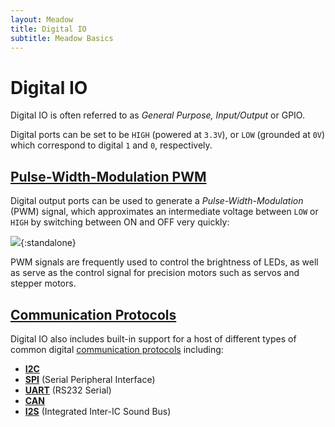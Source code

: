 ```yaml
---
layout: Meadow
title: Digital IO
subtitle: Meadow Basics
---
```


# Digital IO

Digital IO is often referred to as _General Purpose, Input/Output_ or GPIO.

Digital ports can be set to be `HIGH` (powered at `3.3V`), or `LOW` (grounded at `0V`) which correspond to digital `1` and `0`, respectively. 

## [Pulse-Width-Modulation PWM](/Guides/Meadow_Basics/IO/Digital/PWM/)

Digital output ports can be used to generate a _Pulse-Width-Modulation_ (PWM) signal, which approximates an intermediate voltage between `LOW` or `HIGH` by switching between ON and OFF very quickly: 

![](/Guides/Meadow_Basics/IO/Digital/PWM/PWM_Signal.svg){:standalone}

PWM signals are frequently used to control the brightness of LEDs, as well as serve as the control signal for precision motors such as servos and stepper motors.

## [Communication Protocols](/Guides/Meadow_Basics/IO/Digital/Protocols/)

Digital IO also includes built-in support for a host of different types of common digital [communication protocols](/Guides/Meadow_Basics/IO/Digital/Protocols/) including:

* **[I2C](/Guides/Meadow_Basics/IO/Digital/Protocols/I2C)** 
* **[SPI](/Guides/Meadow_Basics/IO/Digital/Protocols/SPI)** (Serial Peripheral Interface)
* **[UART](/Guides/Meadow_Basics/IO/Digital/Protocols/UART)** (RS232 Serial) 
* **[CAN](/Guides/Meadow_Basics/IO/Digital/Protocols/CAN)** 
* **[I2S](/Guides/Meadow_Basics/IO/Digital/Protocols/I2S)** (Integrated Inter-IC Sound Bus)

